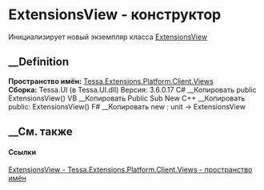 # ExtensionsView - конструктор
Инициализирует новый экземпляр класса
[ExtensionsView](T_Tessa_Extensions_Platform_Client_Views_ExtensionsView.htm)
##  __Definition
 **Пространство имён:**
[Tessa.Extensions.Platform.Client.Views](N_Tessa_Extensions_Platform_Client_Views.htm)  
 **Сборка:** Tessa.UI (в Tessa.UI.dll) Версия: 3.6.0.17
C# __Копировать
     public ExtensionsView()
VB __Копировать
     Public Sub New
C++ __Копировать
     public:
    ExtensionsView()
F# __Копировать
     new : unit -> ExtensionsView
##  __См. также
#### Ссылки
[ExtensionsView -
](T_Tessa_Extensions_Platform_Client_Views_ExtensionsView.htm)
[Tessa.Extensions.Platform.Client.Views - пространство
имён](N_Tessa_Extensions_Platform_Client_Views.htm)
